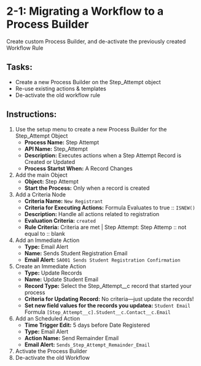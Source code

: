 # 2-1: Migrating a Workflow to a Process Builder

Create custom Process Builder, and de-activate the previously created Workflow Rule

## Tasks:
- Create a new Process Builder on the Step_Attempt object
- Re-use existing actions & templates
- De-activate the old workflow rule

## Instructions:
1. Use the setup menu to create a new Process Builder for the Step_Attempt Object
   - __Process Name:__ Step Attempt
   - __API Name:__ Step_Attempt
   - __Description:__ Executes actions when a Step Attempt Record is Created or Updated
   - __Process Startst When:__ A Record Changes
2. Add the main Object
   - __Object:__ Step Attempt
   - __Start the Process:__ Only when a record is created
3. Add a Criteria Node 
   - __Criteria Name:__ ```New Registrant```
   - __Criteria for Executing Actions:__ Formula Evaluates to true :: ```ISNEW()```
   - __Description:__ Handle all actions related to registration
   - __Evaluation Criteria:__ ```created ```
   - __Rule Criteria:__ Criteria are met |  Step Attempt: Step Attemp  :: not equal to :: blank
4. Add an Immediate  Action
   - __Type:__ Email Alert
   - __Name:__ Sends Student Registration Email
   - __Email Alert:__ ```SA001 Sends Student Registration Confirmation```
5. Create an Immediate  Action
   - __Type:__ Update Records
   - __Name:__ Update Student Email
   - __Record Type:__ Select the Step_Attempt__c record that started your process
   - __Criteria for Updating Record:__ No criteria—just update the records!
   - __Set new field values for the records you updatea:__ ```Student Email ``` Formula ```[Step_Attempt__c].Student__c.Contact__c.Email ```
6. Add an Scheduled  Action
   - __Time Trigger Edit:__ 5 days before Date Registered
   - __Type:__ Email Alert
   - __Action Name:__ Send Remainder Email
   - __Email Alert:__ ```Sends_Step_Attempt_Remainder_Email ```
7. Activate the Process Builder
8. De-activate the old Workflow


